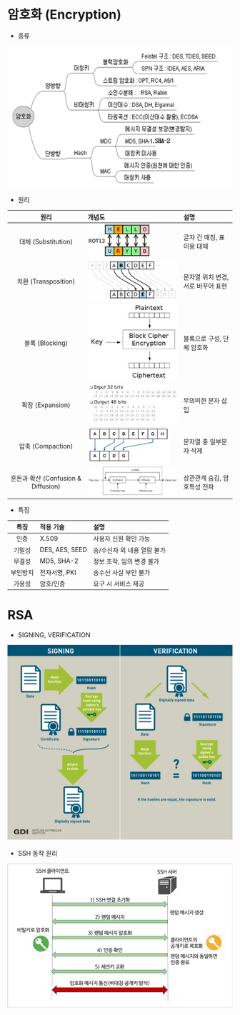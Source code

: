 암호화 (Encryption)
=====

   - 종류
   
   <img title="encryption" src="./images/encryption/encryption.png" alt="encryption" width="700px">

   - 원리
   
| 원리 | 개념도 | 설명 |
| :---: | :--- | :--- |
| 대체 (Substitution) | <img title="encryption" src="./images/encryption/substitution.png" alt="Substitution"> | 글자 간 매칭, 표 이용 대체 |
| 치환 (Transposition) | <img title="encryption" src="./images/encryption/transposition.png" alt="Transposition"> |  문자열 위치 변경, 서로 바꾸어 표현 |
| 블록 (Blocking) | <img title="encryption" src="./images/encryption/blocking.png" alt="Blocking"> | 블록으로 구성, 단체 암호화 |
| 확장 (Expansion) | <img title="encryption" src="./images/encryption/expansion.png" alt="Expansion"> | 무의미한 문자 삽입 |
| 압축 (Compaction) | <img title="encryption" src="./images/encryption/compaction.png" alt="Compaction"> | 문자열 중 일부문자 삭제 |
| 혼돈과 확산 (Confusion & Diffusion) | <img title="encryption" src="./images/encryption/confusion.png" alt="Confusion & Diffusion"> | 상관관계 숨김, 암호특성 전파 |

   - 특징
   
| 특징 | 적용 기술 | 설명 |
| :---: | :--- | :--- |
| 인증 | X.509 | 사용자 신원 확인 가능 |
| 기밀성| DES, AES, SEED | 송/수신자 외 내용 열람 불가 |
| 무결성 | MD5, SHA-2 | 정보 조작, 임의 변경 불가 |
| 부인방지 | 전자서명, PKI| 송수신 사실 부인 불가 |
| 가용성 | 암호/인증 | 요구 시 서비스 제공 |

RSA
=====

   - SIGNING, VERIFICATION
   
   <img title="RSA" src="./images/encryption/RSA_signing_verification.png" alt="signing" width="700px">
   
   - SSH 동작 원리
   
   <img title="RSA" src="./images/encryption/SSH_auth.png" alt="ssh" width="700px">
   